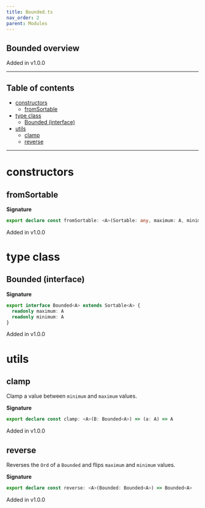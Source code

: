 ```yaml
---
title: Bounded.ts
nav_order: 2
parent: Modules
---
```


## Bounded overview

Added in v1.0.0

---

<h2 class="text-delta">Table of contents</h2>

- [constructors](#constructors)
  - [fromSortable](#fromsortable)
- [type class](#type-class)
  - [Bounded (interface)](#bounded-interface)
- [utils](#utils)
  - [clamp](#clamp)
  - [reverse](#reverse)

---

# constructors

## fromSortable

**Signature**

```ts
export declare const fromSortable: <A>(Sortable: any, maximum: A, minimum: A) => Bounded<A>
```

Added in v1.0.0

# type class

## Bounded (interface)

**Signature**

```ts
export interface Bounded<A> extends Sortable<A> {
  readonly maximum: A
  readonly minimum: A
}
```

Added in v1.0.0

# utils

## clamp

Clamp a value between `minimum` and `maximum` values.

**Signature**

```ts
export declare const clamp: <A>(B: Bounded<A>) => (a: A) => A
```

Added in v1.0.0

## reverse

Reverses the `Ord` of a `Bounded` and flips `maximum` and `minimum` values.

**Signature**

```ts
export declare const reverse: <A>(Bounded: Bounded<A>) => Bounded<A>
```

Added in v1.0.0

